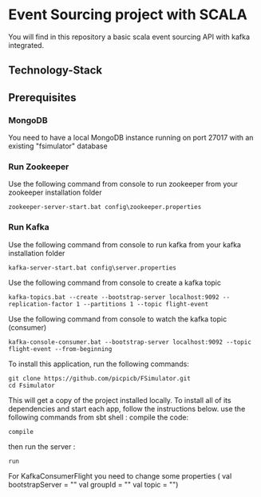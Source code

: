 # Event Sourcing project with SCALA
You will find in this repository a basic scala event sourcing API with kafka integrated.

## Technology-Stack

## Prerequisites

### MongoDB
You need to have a local MongoDB instance running on port 27017 with an existing "fsimulator" database


### Run Zookeeper
Use the following command from console to run zookeeper from your zookeeper installation folder

```
zookeeper-server-start.bat config\zookeeper.properties
```

### Run Kafka

Use the following command from console to run kafka from your kafka installation folder

```
kafka-server-start.bat config\server.properties
```

Use the following command from console to create a kafka topic

```
kafka-topics.bat --create --bootstrap-server localhost:9092 --replication-factor 1 --partitions 1 --topic flight-event
```

Use the following command from console to watch the kafka topic (consumer)

```
kafka-console-consumer.bat --bootstrap-server localhost:9092 --topic flight-event --from-beginning
```

To install this application, run the following commands:
```
git clone https://github.com/picpicb/FSimulator.git
cd Fsimulator
```
This will get a copy of the project installed locally. To install all of its dependencies and start each app, follow the instructions below.
use the following commands from sbt shell :
compile the code:
```
compile
```
then run the server :
```
run
```
For KafkaConsumerFlight you need to change some properties 
(  val bootstrapServer = ""
   val groupId = ""
   val topic = "")